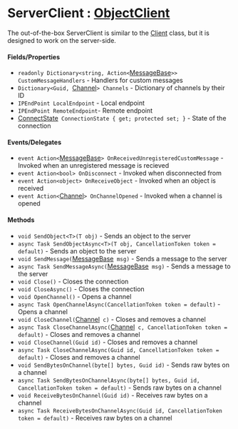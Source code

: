 # ServerClient  : [ObjectClient](https://github.com/KaiNet-X/Network/blob/master/ObjectClient.md)
The out-of-the-box ServerClient is similar to the [Client](https://github.com/KaiNet-X/Network/blob/master/Client.md) class, but it is designed to work on the server-side.

#### Fields/Properties
- `readonly Dictionary<string, Action<`[MessageBase](https://github.com/KaiNet-X/Network/blob/master/MessageBase.md)`>> CustomMessageHandlers` - Handlers for custom messages
- `Dictionary<Guid, `[Channel](https://github.com/KaiNet-X/Network/blob/master/Channel.md)`> Channels` - Dictionary of channels by their ID
- `IPEndPoint LocalEndpoint` - Local endpoint
- `IPEndPoint RemoteEndpoint`- Remote endpoint
- [ConnectState](https://github.com/KaiNet-X/Network/blob/master/ConnectState.md)` ConnectionState { get; protected set; }` - State of the connection

#### Events/Delegates

- `event Action<`[MessageBase](https://github.com/KaiNet-X/Network/blob/master/MessageBase.md)`> OnReceivedUnregisteredCustomMessage` - Invoked when an unregistered message is recieved
- `event Action<bool> OnDisconnect` - Invoked when disconnected from
- `event Action<object> OnReceiveObject` - Invoked when an object is received
- `event Action<`[Channel](https://github.com/KaiNet-X/Network/blob/master/Channel.md)`> OnChannelOpened` - Invoked when a channel is opened

#### Methods
- `void SendObject<T>(T obj)` - Sends an object to the server
- `async Task SendObjectAsync<T>(T obj, CancellationToken token = default)` - Sends an object to the server
- `void SendMessage(`[MessageBase](https://github.com/KaiNet-X/Network/blob/master/MessageBase.md)` msg)` - Sends a message to the server
- `async Task SendMessageAsync(`[MessageBase](https://github.com/KaiNet-X/Network/blob/master/MessageBase.md)` msg)` - Sends a message to the server
- `void Close()` - Closes the connection
- `void CloseAsync()` - Closes the connection
- `void OpenChannel()` - Opens a channel
- `async Task OpenChannelAsync(CancellationToken token = default)` - Opens a channel
- `void CloseChannel(`[Channel](https://github.com/KaiNet-X/Network/blob/master/Channel.md)` c)` - Closes and removes a channel
- `async Task CloseChannelAsync(`[Channel](https://github.com/KaiNet-X/Network/blob/master/Channel.md)` c, CancellationToken token = default)` - Closes and removes a channel
- `void CloseChannel(Guid id)` - Closes and removes a channel
- `async Task CloseChannelAsync(Guid id, CancellationToken token = default)` - Closes and removes a channel
- `void SendBytesOnChannel(byte[] bytes, Guid id)` - Sends raw bytes on a channel
- `async Task SendBytesOnChannelAsync(byte[] bytes, Guid id, CancellationToken token = default)` - Sends raw bytes on a channel
- `void ReceiveBytesOnChannel(Guid id)` - Receives raw bytes on a channel
- `async Task ReceiveBytesOnChannelAsync(Guid id, CancellationToken token = default)` - Receives raw bytes on a channel